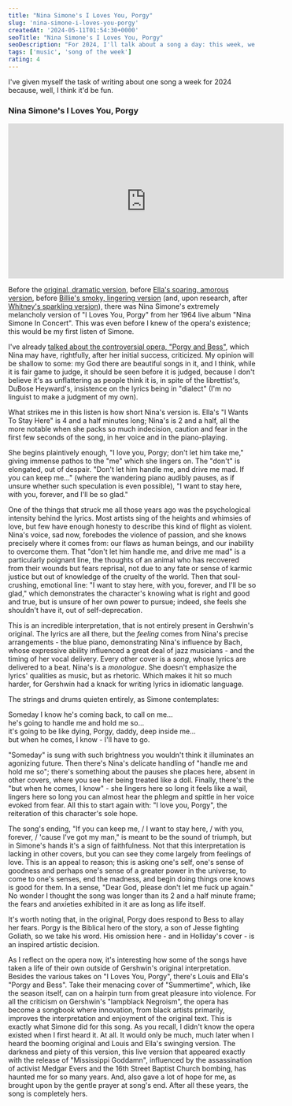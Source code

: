 ```yaml
---
title: "Nina Simone's I Loves You, Porgy"
slug: 'nina-simone-i-loves-you-porgy'
createdAt: '2024-05-11T01:54:30+0000'
seoTitle: "Nina Simone's I Loves You, Porgy"
seoDescription: "For 2024, I'll talk about a song a day: this week, we'll talk about Nina Simone's cover of I Loves You, Porgy, an aria of Gershwin's."
tags: ['music', 'song of the week']
rating: 4
---
```


I've given myself the task of writing about one song a week for 2024 because, well, I think it'd be fun.

### Nina Simone's I Loves You, Porgy

<iframe width="560" height="315" src="https://www.youtube.com/embed/WonQrmIGJTw?si=AinQbXsTvBUVoow9" title="YouTube video player" frameborder="0" allow="accelerometer; autoplay; clipboard-write; encrypted-media; gyroscope; picture-in-picture; web-share" referrerpolicy="strict-origin-when-cross-origin" allowfullscreen></iframe>

Before the [original, dramatic version](https://www.youtube.com/watch?v=Panv8OJjgHk&pp=ygUcaSBsb3ZlcyB5b3UgcG9yZ3kgYW5uZSBicm93bg%3D%3D), before [Ella's soaring, amorous version](https://www.youtube.com/watch?v=1W65c2Dj1lk&pp=ygUhZWxsYSBmaXR6Z2VyYWxkIGkgbG92ZXMgeW91IHBvcmd5), before [Billie's smoky, lingering version](https://www.youtube.com/watch?v=26HSGMUh-3U&pp=ygUgaSBsb3ZlcyB5b3UgcG9yZ3kgYmlsbGllIGhvbGlkYXk%3D) (and, upon research, after [Whitney's sparkling version](https://www.youtube.com/watch?v=NyzTQOBAzI4&pp=ygUgaSBsb3ZlcyB5b3UgcG9yZ3kgcG9yZ3kgYW5kIGJlc3M%3D)), there was Nina Simone's extremely melancholy version of "I Loves You, Porgy" from her 1964 live album "Nina Simone In Concert". This was even before I knew of the opera's existence; this would be my first listen of Simone.

I've already [talked about the controversial opera, "Porgy and Bess"](/porgy-and-bess), which Nina may have, rightfully, after her initial success, criticized. My opinion will be shallow to some: my God there are beautiful songs in it, and I think, while it is fair game to judge, it should be seen before it is judged, because I don't believe it's as unflattering as people think it is, in spite of the librettist's, DuBose Heyward's, insistence on the lyrics being in "dialect" (I'm no linguist to make a judgment of my own).

What strikes me in this listen is how short Nina's version is. Ella's "I Wants To Stay Here" is 4 and a half minutes long; Nina's is 2 and a half, all the more notable when she packs so much indecision, caution and fear in the first few seconds of the song, in her voice and in the piano-playing.

She begins plaintively enough, "I love you, Porgy; don't let him take me," giving immense pathos to the "me" which she lingers on. The "don't" is elongated, out of despair. "Don't let him handle me, and drive me mad. If you can keep me..." (where the wandering piano audibly pauses, as if unsure whether such speculation is even possible), "I want to stay here, with you, forever, and I'll be so glad."

One of the things that struck me all those years ago was the psychological intensity behind the lyrics. Most artists sing of the heights and whimsies of love, but few have enough honesty to describe this kind of flight as violent. Nina's voice, sad now, forebodes the violence of passion, and she knows precisely where it comes from: our flaws as human beings, and our inability to overcome them. That "don't let him handle me, and drive me mad" is a particularly poignant line, the thoughts of an animal who has recovered from their wounds but fears reprisal, not due to any fate or sense of karmic justice but out of knowledge of the cruelty of the world. Then that soul-crushing, emotional line: "I want to stay here, with you, forever, and I'll be so glad," which demonstrates the character's knowing what is right and good and true, but is unsure of her own power to pursue; indeed, she feels she shouldn't have it, out of self-deprecation.

This is an incredible interpretation, that is not entirely present in Gershwin's original. The lyrics are all there, but the _feeling_ comes from Nina's precise arrangements - the blue piano, demonstrating Nina's influence by Bach, whose expressive ability influenced a great deal of jazz musicians - and the timing of her vocal delivery. Every other cover is a _song_, whose lyrics are delivered to a beat. Nina's is a _monologue_. She doesn't emphasize the lyrics' qualities as music, but as rhetoric. Which makes it hit so much harder, for Gershwin had a knack for writing lyrics in idiomatic language.

The strings and drums quieten entirely, as Simone contemplates:

Someday I know he's coming back, to call on me...<br/>
he's going to handle me and hold me so...<br/>
it's going to be like dying, Porgy, daddy, deep inside me...<br/>
but when he comes, I know - I'll have to go.

"Someday" is sung with such brightness you wouldn't think it illuminates an agonizing future. Then there's Nina's delicate handling of "handle me and hold me so"; there's something about the pauses she places here, absent in other covers, where you see her being treated like a doll. Finally, there's the "but when he comes, I know" - she lingers here so long it feels like a wail, lingers here so long you can almost hear the phlegm and spittle in her voice evoked from fear. All this to start again with: "I love you, Porgy", the reiteration of this character's sole hope.

The song's ending, "If you can keep me, / I want to stay here, / with you, forever, / 'cause I've got my man," is meant to be the sound of triumph, but in Simone's hands it's a sign of faithfulness. Not that this interpretation is lacking in other covers, but you can see they come largely from feelings of love. This is an appeal to reason; this is asking one's self, one's sense of goodness and perhaps one's sense of a greater power in the universe, to come to one's senses, end the madness, and begin doing things one knows is good for them. In a sense, "Dear God, please don't let me fuck up again." No wonder I thought the song was longer than its 2 and a half minute frame; the fears and anxieties exhibited in it are as long as life itself.

It's worth noting that, in the original, Porgy does respond to Bess to allay her fears. Porgy is the Biblical hero of the story, a son of Jesse fighting Goliath, so we take his word. His omission here - and in Holliday's cover - is an inspired artistic decision.

As I reflect on the opera now, it's interesting how some of the songs have taken a life of their own outside of Gershwin's original interpretation. Besides the various takes on "I Loves You, Porgy", there's Louis and Ella's "Porgy and Bess". Take their menacing cover of "Summertime", which, like the season itself, can on a hairpin turn from great pleasure into violence. For all the criticism on Gershwin's "lampblack Negroism", the opera has become a songbook where innovation, from black artists primarily, improves the interpretation and enjoyment of the original text. This is exactly what Simone did for this song. As you recall, I didn't know the opera existed when I first heard it. At all. It would only be much, much later when I heard the booming original and Louis and Ella's swinging version. The darkness and piety of this version, this live version that appeared exactly with the release of "Mississippi Goddamn", influenced by the assassination of activist Medgar Evers and the 16th Street Baptist Church bombing, has haunted me for so many years. And, also gave a lot of hope for me, as brought upon by the gentle prayer at song's end. After all these years, the song is completely hers.
